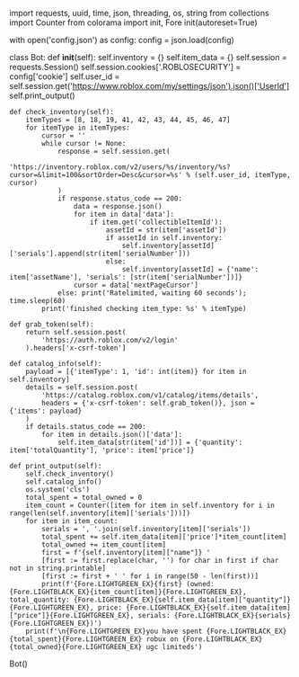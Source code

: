 import requests, uuid, time, json, threading, os, string
from collections import Counter
from colorama import init, Fore
init(autoreset=True)

with open('config.json') as config:
    config = json.load(config)

class Bot:
    def __init__(self):
        self.inventory = {}
        self.item_data = {}
        self.session = requests.Session()
        self.session.cookies['.ROBLOSECURITY'] = config['cookie']
        self.user_id = self.session.get('https://www.roblox.com/my/settings/json').json()['UserId']
        self.print_output()

    def check_inventory(self):
        itemTypes = [8, 18, 19, 41, 42, 43, 44, 45, 46, 47]
        for itemType in itemTypes:
            cursor = ''
            while cursor != None:
                response = self.session.get(
                    'https://inventory.roblox.com/v2/users/%s/inventory/%s?cursor=&limit=100&sortOrder=Desc&cursor=%s' % (self.user_id, itemType, cursor)
                )
                if response.status_code == 200:
                    data = response.json()
                    for item in data['data']:
                        if item.get('collectibleItemId'):
                            assetId = str(item['assetId'])
                            if assetId in self.inventory:
                                self.inventory[assetId]['serials'].append(str(item['serialNumber']))
                            else:
                                self.inventory[assetId] = {'name': item['assetName'], 'serials': [str(item['serialNumber'])]}
                    cursor = data['nextPageCursor']
                else: print('Ratelimited, waiting 60 seconds'); time.sleep(60)
            print('finished checking item_type: %s' % itemType)

    def grab_token(self):
        return self.session.post(
            'https://auth.roblox.com/v2/login'
        ).headers['x-csrf-token']

    def catalog_info(self):
        payload = [{'itemType': 1, 'id': int(item)} for item in self.inventory]
        details = self.session.post(
            'https://catalog.roblox.com/v1/catalog/items/details',
            headers = {'x-csrf-token': self.grab_token()}, json = {'items': payload}
        )
        if details.status_code == 200:
            for item in details.json()['data']:
                self.item_data[str(item['id'])] = {'quantity': item['totalQuantity'], 'price': item['price']}

    def print_output(self):
        self.check_inventory()
        self.catalog_info()
        os.system('cls')
        total_spent = total_owned = 0
        item_count = Counter([item for item in self.inventory for i in range(len(self.inventory[item]['serials']))])
        for item in item_count:
            serials = ', '.join(self.inventory[item]['serials'])
            total_spent += self.item_data[item]['price']*item_count[item]
            total_owned += item_count[item]
            first = f'{self.inventory[item]["name"]} '
            [first := first.replace(char, '') for char in first if char not in string.printable]
            [first := first + ' ' for i in range(50 - len(first))]
            print(f'{Fore.LIGHTGREEN_EX}{first} (owned: {Fore.LIGHTBLACK_EX}{item_count[item]}{Fore.LIGHTGREEN_EX}, total_quantity: {Fore.LIGHTBLACK_EX}{self.item_data[item]["quantity"]}{Fore.LIGHTGREEN_EX}, price: {Fore.LIGHTBLACK_EX}{self.item_data[item]["price"]}{Fore.LIGHTGREEN_EX}, serials: {Fore.LIGHTBLACK_EX}{serials}{Fore.LIGHTGREEN_EX})')
        print(f'\n{Fore.LIGHTGREEN_EX}you have spent {Fore.LIGHTBLACK_EX}{total_spent}{Fore.LIGHTGREEN_EX} robux on {Fore.LIGHTBLACK_EX}{total_owned}{Fore.LIGHTGREEN_EX} ugc limiteds')

Bot()
